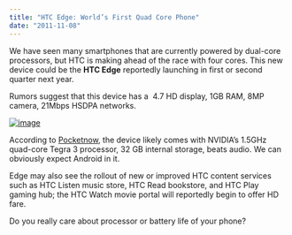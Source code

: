 ```yaml
---
title: "HTC Edge: World’s First Quad Core Phone"
date: "2011-11-08"
---
```


We have seen many smartphones that are currently powered by dual-core processors, but HTC is making ahead of the race with four cores. This new device could be the **HTC Edge** reportedly launching in first or second quarter next year.

Rumors suggest that this device has a  4.7 HD display, 1GB RAM, 8MP camera, 21Mbps HSDPA networks.

[![image](http://lh3.ggpht.com/-Ucvc3LQSPlU/TrmE-FKxCFI/AAAAAAAAGZQ/QYUwG-tX_PI/image_thumb%25255B1%25255D.png?imgmax=800 "image")](http://lh6.ggpht.com/-A0RHoKKmpgs/TrmE9zhNtVI/AAAAAAAAGZI/x-dOuMrdl1A/s1600-h/image%25255B3%25255D.png)

According to [Pocketnow](http://pocketnow.com/android/htc-edge-first-quad-core-phone-revealed-images), the device likely comes with NVIDIA’s 1.5GHz quad-core Tegra 3 processor, 32 GB internal storage, beats audio. We can obviously expect Android in it.

Edge may also see the rollout of new or improved HTC content services such as HTC Listen music store, HTC Read bookstore, and HTC Play gaming hub; the HTC Watch movie portal will reportedly begin to offer HD fare.

Do you really care about processor or battery life of your phone?
